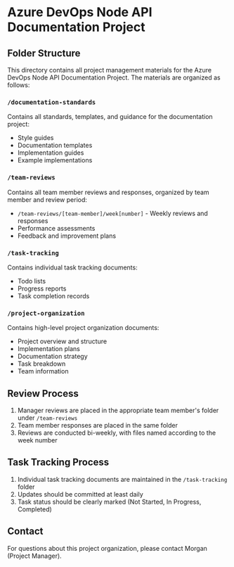 # Azure DevOps Node API Documentation Project

## Folder Structure

This directory contains all project management materials for the Azure DevOps Node API Documentation Project. The materials are organized as follows:

### `/documentation-standards`
Contains all standards, templates, and guidance for the documentation project:
- Style guides
- Documentation templates
- Implementation guides
- Example implementations

### `/team-reviews`
Contains all team member reviews and responses, organized by team member and review period:
- `/team-reviews/[team-member]/week[number]` - Weekly reviews and responses
- Performance assessments
- Feedback and improvement plans

### `/task-tracking`
Contains individual task tracking documents:
- Todo lists
- Progress reports
- Task completion records

### `/project-organization`
Contains high-level project organization documents:
- Project overview and structure
- Implementation plans
- Documentation strategy
- Task breakdown
- Team information

## Review Process

1. Manager reviews are placed in the appropriate team member's folder under `/team-reviews`
2. Team member responses are placed in the same folder
3. Reviews are conducted bi-weekly, with files named according to the week number

## Task Tracking Process

1. Individual task tracking documents are maintained in the `/task-tracking` folder
2. Updates should be committed at least daily
3. Task status should be clearly marked (Not Started, In Progress, Completed)

## Contact

For questions about this project organization, please contact Morgan (Project Manager). 